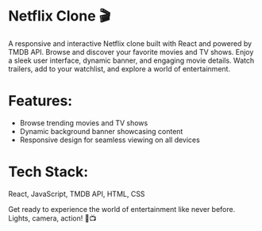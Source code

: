 # Netflix Clone 🎬 <br>

A responsive and interactive Netflix clone built with React and powered by TMDB API. Browse and discover your favorite movies and TV shows. Enjoy a sleek user interface, dynamic banner, and engaging movie details. Watch trailers, add to your watchlist, and explore a world of entertainment.

# Features:

- Browse trending movies and TV shows <br>
- Dynamic background banner showcasing content <br>
- Responsive design for seamless viewing on all devices<br>

# Tech Stack:

React, JavaScript, TMDB API, HTML, CSS<br>

Get ready to experience the world of entertainment like never before. Lights, camera, action! 🍿📺
